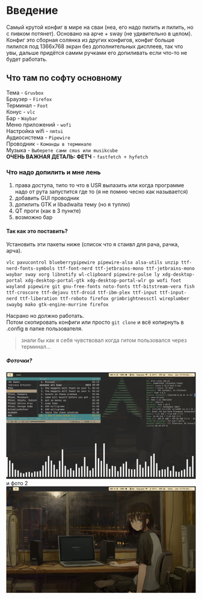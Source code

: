 # Введение
Самый крутой конфиг в мире на сваи (неа, его надо пилить и пилить, но с пивком потянет).
Основано на арче + sway (не удивительно в целом). Конфиг это сборная солянка из других конфигов, конфиг больше пилился под 1366x768 экран без дополнительных дисплеев, так что увы, дальше придётся самим ручками его допиливать если что-то не будет работать.   
## Что там по софту основному
Тема - `Gruvbox`   
Браузер - `Firefox`  
Терминал - `Foot`  
Конус - `vlc`  
Бар - `Waybar`  
Меню приложений - `wofi`  
Настройка wifi - `nmtui`  
Аудиосистема - `Pipewire`  
Проводник - `Команды в терминале`  
Музыка - `Выберете сами cmus или musikcube`   
__ОЧЕНЬ ВАЖНАЯ ДЕТАЛЬ: ФЕТЧ__ - `fastfetch + hyfetch`    
### Что надо допилить и мне лень
1. права доступа, типо то что в USR вылазить или когда программе надо от рута запустится где то (я не помню чесно как называется)
2. добавить GUI проводник
3. допилить GTK и libadwaita тему (но я туплю)
4. QT проги (как в 3 пункте)
5. возможно бар
#### Так как это поставить?  
Установить эти пакеты ниже (список что я стаивл для рача, рачка, арча).
```
vlc pavucontrol blueberrypipewire pipewire-alsa alsa-utils unzip ttf-nerd-fonts-symbols ttf-font-nerd ttf-jetbrains-mono ttf-jetbrains-mono waybar sway xorg libnotify wl-clipboard pipewire-pulse ly xdg-desktop-portal xdg-desktop-portal-gtk xdg-desktop-portal-wlr go wofi foot wayland pipewire git gnu-free-fonts noto-fonts ttf-bitstream-vera fish ttf-croscore ttf-dejavu ttf-droid ttf-ibm-plex ttf-input ttf-input-nerd ttf-liberation ttf-roboto firefox grimbrightnessctl wireplumber swaybg mako gtk-engine-murrine firefox 
```
Насрано но должно работать.  
Потом скопировать конфиги или просто `git clone` и всё копирнуть в .config в папке пользователя.  

> знали бы как я себя чувствовал когда гитом пользовался через терминал...
  
##### Фоточки?
![](sway1.png)
и фото 2
![](sway2.png)
